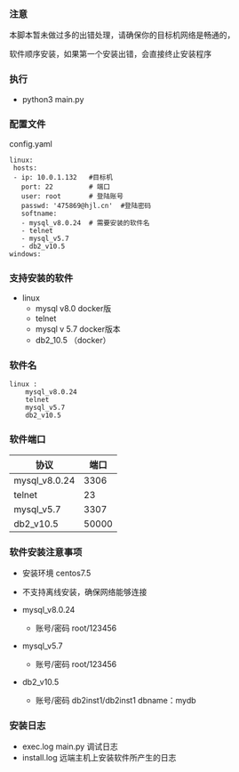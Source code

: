 ### 注意

本脚本暂未做过多的出错处理，请确保你的目标机网络是畅通的，

软件顺序安装，如果第一个安装出错，会直接终止安装程序

### 执行

- python3 main.py



### 配置文件 

config.yaml

```
linux:
 hosts:
 - ip: 10.0.1.132   #目标机
   port: 22         # 端口
   user: root       # 登陆账号
   passwd: '475869@hjl.cn'  #登陆密码
   softname:
   - mysql_v8.0.24  # 需要安装的软件名
   - telnet
   - mysql_v5.7
   - db2_v10.5
windows:

```

### 支持安装的软件

- linux
  - mysql  v8.0  docker版
  - telnet
  - mysql v 5.7  docker版本
  - db2_10.5  （docker） 

### 软件名

```
linux :
	mysql_v8.0.24
	telnet
	mysql_v5.7
	db2_v10.5
```

### 软件端口

| 协议          | 端口  |
| ------------- | ----- |
| mysql_v8.0.24 | 3306  |
| telnet        | 23    |
| mysql_v5.7    | 3307  |
| db2_v10.5     | 50000 |



### 软件安装注意事项

- 安装环境 centos7.5
- 不支持离线安装，确保网络能够连接

- mysql_v8.0.24 
  - 账号/密码    root/123456
- mysql_v5.7
  - 账号/密码   root/123456
  
- db2_v10.5 

  - 账号/密码  db2inst1/db2inst1   dbname：mydb  

    

### 安装日志

- exec.log     main.py 调试日志
- install.log   远端主机上安装软件所产生的日志

